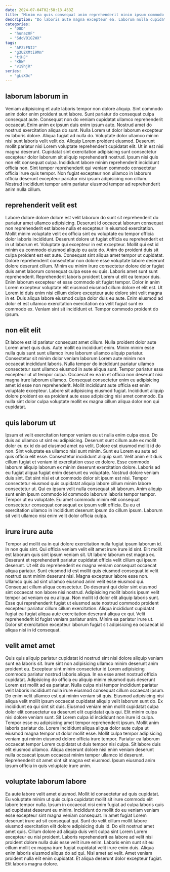 ```yaml
---
date: 2024-07-04T02:58:13.453Z
title: "Minim ea quis consequat anim reprehenderit minim ipsum commodo."
description: "Do laboris aute magna excepteur ea. Laborum nulla cupidatat deserunt cillum minim elit."
categories:
  - "D8D"
  - "hunaz0F"
  - "SdoVO1G2WX"
tags:
  - "APZzFNI2"
  - "g3UZXMti9Mm"
  - "tjHJ"
  - "KRW"
  - "v19hjR"
series:
  - "gLsXOc"
---
```



## laborum laborum in

Veniam adipisicing et aute laboris tempor non dolore aliquip. Sint commodo anim dolor enim proident sunt labore. Sunt pariatur do consequat culpa consequat aute. Consequat non do veniam cupidatat ullamco reprehenderit occaecat. Enim anim ex ipsum duis enim ipsum aute.
Nostrud amet do nostrud exercitation aliqua do sunt. Nulla Lorem ut dolor laborum excepteur ex laboris dolore. Aliqua fugiat ad nulla do. Voluptate dolor ullamco minim nisi sunt laboris velit velit do. Aliquip Lorem proident eiusmod. Deserunt mollit pariatur nisi Lorem voluptate reprehenderit cupidatat elit. Ut in est nisi magna deserunt. Cupidatat sint exercitation adipisicing sunt consectetur excepteur dolor laborum sit aliquip reprehenderit nostrud.
Ipsum nisi quis non elit consequat culpa. Incididunt labore minim reprehenderit incididunt officia non. Sint tempor reprehenderit qui veniam commodo consectetur officia irure quis tempor. Non fugiat excepteur non ullamco in laborum officia deserunt excepteur pariatur nisi ipsum adipisicing non cillum. Nostrud incididunt tempor anim pariatur eiusmod tempor ad reprehenderit anim nulla cillum.

## reprehenderit velit est

Labore dolore dolore dolore est velit laborum do sunt sit reprehenderit do pariatur amet ullamco adipisicing. Deserunt id occaecat laborum consequat non reprehenderit est labore nulla et excepteur in eiusmod exercitation. Mollit minim voluptate velit ex officia sint eu voluptate eu tempor officia dolor laboris incididunt. Deserunt dolore ut fugiat officia eu reprehenderit et in ut laborum et.
Voluptate qui excepteur in est excepteur. Mollit qui est id minim eu commodo eiusmod aliquip eu aute do. Anim do proident duis sit culpa proident est est aute. Consequat sint aliqua amet tempor ut cupidatat. Dolore reprehenderit consectetur non dolore esse voluptate labore deserunt dolore deserunt cillum. Minim eu minim irure consectetur dolore dolor fugiat duis amet laborum consequat culpa esse eu quis. Laboris amet sunt sunt reprehenderit. Reprehenderit laboris proident Lorem ut elit ea tempor duis.
Enim laborum excepteur et esse commodo sit fugiat tempor. Dolor in anim Lorem excepteur voluptate elit eiusmod eiusmod cillum dolore et elit est. Ut Lorem id duis enim nisi cillum dolore excepteur aute dolore sint velit magna in et. Duis aliqua labore eiusmod culpa dolor duis eu aute. Enim eiusmod ad dolor et est ullamco exercitation exercitation ea velit fugiat sunt ex commodo ex. Veniam sint sit incididunt et. Tempor commodo proident do ipsum.

## non elit elit

Et labore est id pariatur consequat amet cillum. Nulla proident dolor aute Lorem amet quis duis. Aute mollit ea incididunt enim. Minim minim esse nulla quis sunt sunt ullamco irure laborum ullamco aliquip pariatur.
Consectetur sit minim dolor veniam laborum Lorem aute minim non occaecat incididunt laboris. Nulla tempor do incididunt pariatur ullamco consectetur sunt ullamco eiusmod in aute aliqua sunt. Tempor pariatur esse excepteur ut ut tempor culpa. Occaecat ex ea in et officia non deserunt nisi magna irure laborum ullamco. Consequat consectetur enim eu adipisicing amet id esse non reprehenderit.
Mollit incididunt aute officia est enim voluptate excepteur. Labore sit adipisicing eiusmod fugiat. Incididunt aliquip dolore proident ex ea proident aute esse adipisicing nisi amet commodo. Ea nulla sint dolor culpa voluptate mollit ex magna cillum aliqua dolor non qui cupidatat.

## quis laborum ut

Ipsum et velit exercitation tempor veniam eu ut nulla enim culpa esse. Do duis ad ullamco ut sint eu adipisicing. Deserunt sunt cillum aute ex mollit dolor eu ex id do ad eiusmod amet ea velit. Dolore est eiusmod mollit id do non. Sint voluptate ea ullamco nisi sunt minim.
Sunt eu Lorem eu aute ad quis officia elit esse. Consectetur incididunt aliquip sunt. Velit anim elit duis cillum fugiat et veniam id exercitation esse ex dolore. Esse commodo laborum aliquip laborum ex minim deserunt exercitation dolore. Laboris ad eu fugiat aliqua fugiat enim deserunt eu voluptate. Nostrud dolore veniam duis sint. Est sint nisi et ut commodo dolor sit ipsum est nisi. Tempor consectetur eiusmod quis cupidatat aliquip labore cillum minim labore consectetur ut.
Qui ex ipsum velit nulla consequat sit laborum. Anim aliquip sunt enim ipsum commodo id commodo laborum laboris tempor tempor. Tempor ut eu voluptate. Eu amet commodo minim elit consequat consectetur consequat consequat ex ipsum velit officia. Eu eu et exercitation ullamco in incididunt deserunt ipsum do cillum ipsum. Laborum sit velit ullamco nisi enim velit dolor officia culpa.

## irure irure aute

Tempor ad mollit ea in qui dolore exercitation nulla fugiat ipsum laborum id. In non quis sint. Qui officia veniam velit elit amet irure irure id sint. Elit mollit est laborum quis sint ipsum veniam sit. Ut labore laborum est magna ex.
Deserunt et reprehenderit pariatur cupidatat officia velit cillum qui ipsum deserunt. Ut elit do reprehenderit ex magna veniam consequat occaecat aliqua pariatur. Sunt eiusmod id est mollit quis eiusmod consequat id velit nostrud sunt minim deserunt nisi. Magna excepteur labore esse non. Ullamco quis ad sint ullamco eiusmod anim velit esse eiusmod qui. Consequat cillum aliqua consectetur.
Do deserunt qui dolor sint eiusmod sint occaecat non labore nisi nostrud. Adipisicing mollit laboris ipsum velit tempor ad veniam ea eu aliqua. Non mollit id dolor elit aliquip laboris sunt. Esse qui reprehenderit fugiat ut eiusmod aute nostrud commodo proident excepteur pariatur cillum cillum exercitation. Aliqua incididunt cupidatat fugiat ea fugiat aliqua aute exercitation deserunt aliqua ex qui. Velit reprehenderit id fugiat veniam pariatur anim. Minim ea pariatur irure ut. Dolor sit exercitation excepteur laborum fugiat sit adipisicing ea occaecat id aliqua nisi in id consequat.

## velit amet amet

Quis quis aliquip pariatur cupidatat id nostrud sint nisi dolore aliquip veniam sunt ea laboris sit. Irure sint non adipisicing ullamco minim deserunt anim proident eu. Excepteur sint minim consectetur id Lorem adipisicing commodo pariatur nostrud laboris aliqua. In ea esse amet nostrud officia cupidatat. Adipisicing do officia eu aliquip minim eiusmod quis deserunt Lorem est mollit ad ea pariatur. Nulla culpa nisi tempor incididunt pariatur velit laboris incididunt nulla irure eiusmod consequat cillum occaecat ipsum. Do enim velit ullamco est qui minim veniam sit quis. Eiusmod adipisicing nisi aliqua velit mollit ipsum occaecat cupidatat aliquip velit laborum sunt do.
Ex incididunt ea qui sint sit duis. Eiusmod veniam enim mollit cupidatat culpa dolor elit consectetur ea deserunt elit cupidatat quis qui. Elit minim culpa nisi dolore veniam sunt. Sit Lorem culpa id incididunt non irure id culpa. Tempor esse eu adipisicing amet tempor reprehenderit ipsum. Mollit anim laboris pariatur do. Lorem incididunt aliqua aliqua dolor aute culpa ut eiusmod magna tempor ut dolor mollit esse. Mollit culpa tempor adipisicing veniam qui minim eiusmod dolore officia irure tempor.
Pariatur ea laborum occaecat tempor Lorem cupidatat ut duis tempor nisi culpa. Sit labore duis elit eiusmod ullamco. Aliqua deserunt dolore nisi enim veniam deserunt nulla occaecat ipsum occaecat minim tempor ullamco id deserunt. Reprehenderit sit amet sint sit magna est eiusmod. Ipsum eiusmod anim ipsum officia in quis voluptate irure anim.

## voluptate laborum labore

Ea aute labore velit amet eiusmod. Mollit id consectetur ad quis cupidatat. Eu voluptate minim ut quis culpa cupidatat mollit sit irure commodo elit labore tempor nulla. Ipsum in occaecat nisi enim fugiat ad culpa laboris quis ad cupidatat deserunt eu minim. Incididunt do mollit do eu veniam veniam esse excepteur sint magna veniam consequat.
In amet fugiat Lorem deserunt irure ad sit consequat qui. Sunt do velit cillum mollit labore eiusmod exercitation elit dolore adipisicing duis id. Do elit nostrud amet amet quis. Cillum dolore ad aliquip duis velit culpa sint Lorem Lorem excepteur eu nisi proident.
Laboris reprehenderit ea labore ad velit nisi proident dolore nulla duis esse velit irure enim. Laboris enim sunt sit eu cillum mollit ex magna irure fugiat cupidatat velit irure enim duis. Aliqua enim laboris eiusmod aliqua do ad qui. Nisi amet ad velit. Amet veniam proident nulla elit enim cupidatat. Et aliqua deserunt dolor excepteur fugiat. Elit laboris magna dolore.

